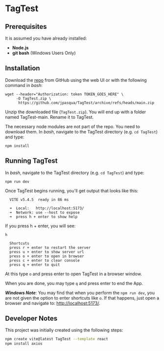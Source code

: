 # TagTest

## Prerequisites

It is assumed you have already installed:
* **Node.js**
* **git bash** (Windows Users Only)

## Installation

Download the [repo](https://github.com/jpasqua/TagTest) from GitHub using the web UI or with the following command in *bash*:

```
wget --header="Authorization: token TOKEN_GOES_HERE" \
     -O TagTest.zip \
	  https://github.com/jpasqua/TagTest/archive/refs/heads/main.zip
```

Unzip the downloaded file (`TagTest.zip`). You will end up with a folder named TagTest-main. Rename it to TagTest.

The necessary node modules are not part of the repo. You need to download them. In *bash*, navigate to the TagTest directory (e.g. `cd TagTest`) and type:

`npm install`

## Running TagTest

In *bash*, navigate to the TagTest directory (e.g. `cd TagTest`) and type:

`npm run dev`

Once TagTest begins running, you'll get output that looks like this:

```
  VITE v5.4.5  ready in 86 ms

  ➜  Local:   http://localhost:5173/
  ➜  Network: use --host to expose
  ➜  press h + enter to show help
```

If you press h + enter, you will see:

```
h

  Shortcuts
  press r + enter to restart the server
  press u + enter to show server url
  press o + enter to open in browser
  press c + enter to clear console
  press q + enter to quit
```

At this type `o` and press enter to open TagTest in a browser window.

When you are done, you may type `q` and press enter to end the App.

***Windows Note***: You may find that when you perform the `npm run dev`, you are not given the option to enter shortcuts like `o`. If that happens, just open a browser and navigate to: [http://localhost:5173/](http://localhost:5173/).

## Developer Notes

This project was initially created using the following steps:

```bash
npm create vite@latest TagTest --template react
npm install axios
```

